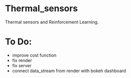 # Thermal_sensors
Thermal sensors and Reinforcement Learning.



# To Do:
* improve cost function
* fix render
* fix server
* connect data_stream from render with bokeh dashboard

